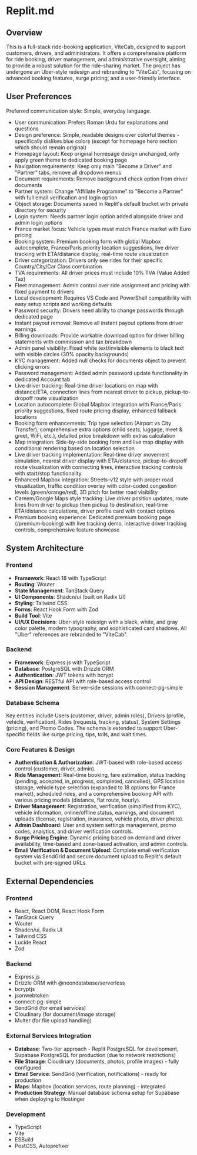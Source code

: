 # Replit.md

## Overview
This is a full-stack ride-booking application, ViteCab, designed to support customers, drivers, and administrators. It offers a comprehensive platform for ride booking, driver management, and administrative oversight, aiming to provide a robust solution for the ride-sharing market. The project has undergone an Uber-style redesign and rebranding to "ViteCab", focusing on advanced booking features, surge pricing, and a user-friendly interface.

## User Preferences
Preferred communication style: Simple, everyday language.
- User communication: Prefers Roman Urdu for explanations and questions
- Design preference: Simple, readable designs over colorful themes - specifically dislikes blue colors (except for homepage hero section which should remain original)
- Homepage layout: Keep original homepage design unchanged, only apply green theme to dedicated booking page
- Navigation requirements: Keep only main "Become a Driver" and "Partner" tabs, remove all dropdown menus
- Document requirements: Remove background check option from driver documents
- Partner system: Change "Affiliate Programme" to "Become a Partner" with full email verification and login option
- Object storage: Documents saved in Replit's default bucket with private directory for security
- Login system: Needs partner login option added alongside driver and admin login options
- France market focus: Vehicle types must match France market with Euro pricing
- Booking system: Premium booking form with global Mapbox autocomplete, France/Paris priority location suggestions, live driver tracking with ETA/distance display, real-time route visualization
- Driver categorization: Drivers only see rides for their specific Country/City/Car Class combination
- TVA requirements: All driver prices must include 10% TVA (Value Added Tax)
- Fleet management: Admin control over ride assignment and pricing with fixed payment to drivers
- Local development: Requires VS Code and PowerShell compatibility with easy setup scripts and working defaults
- Password security: Drivers need ability to change passwords through dedicated page
- Instant payout removal: Remove all instant payout options from driver earnings
- Billing downloads: Provide workable download option for driver billing statements with commission and tax breakdown
- Admin panel visibility: Fixed white text/invisible elements to black text with visible circles (30% opacity backgrounds)
- KYC management: Added null checks for documents object to prevent clicking errors
- Password management: Added admin password update functionality in dedicated Account tab
- Live driver tracking: Real-time driver locations on map with distance/ETA, connection lines from nearest driver to pickup, pickup-to-dropoff route visualization
- Location autocomplete: Global Mapbox integration with France/Paris priority suggestions, fixed route pricing display, enhanced fallback locations
- Booking form enhancements: Trip type selection (Airport vs City Transfer), comprehensive extra options (child seats, luggage, meet & greet, WiFi, etc.), detailed price breakdown with extras calculation
- Map integration: Side-by-side booking form and live map display with conditional rendering based on location selection
- Live driver tracking implementation: Real-time driver movement simulation, nearest driver display with ETA/distance, pickup-to-dropoff route visualization with connecting lines, interactive tracking controls with start/stop functionality
- Enhanced Mapbox integration: Streets-v12 style with proper road visualization, traffic condition overlay with color-coded congestion levels (green/orange/red), 3D pitch for better road visibility
- Careem/Google Maps style tracking: Live driver position updates, route lines from driver to pickup then pickup to destination, real-time ETA/distance calculations, driver profile card with contact options
- Premium booking experience: Dedicated premium booking page (/premium-booking) with live tracking demo, interactive driver tracking controls, comprehensive feature showcase

## System Architecture

### Frontend
- **Framework**: React 18 with TypeScript
- **Routing**: Wouter
- **State Management**: TanStack Query
- **UI Components**: Shadcn/ui (built on Radix UI)
- **Styling**: Tailwind CSS
- **Forms**: React Hook Form with Zod
- **Build Tool**: Vite
- **UI/UX Decisions**: Uber-style redesign with a black, white, and gray color palette, modern typography, and sophisticated card shadows. All "Uber" references are rebranded to "ViteCab".

### Backend
- **Framework**: Express.js with TypeScript
- **Database**: PostgreSQL with Drizzle ORM
- **Authentication**: JWT tokens with bcrypt
- **API Design**: RESTful API with role-based access control
- **Session Management**: Server-side sessions with connect-pg-simple

### Database Schema
Key entities include Users (customer, driver, admin roles), Drivers (profile, vehicle, verification), Rides (requests, tracking, status), System Settings (pricing), and Promo Codes. The schema is extended to support Uber-specific fields like surge pricing, tips, tolls, and wait times.

### Core Features & Design
- **Authentication & Authorization**: JWT-based with role-based access control (customer, driver, admin).
- **Ride Management**: Real-time booking, fare estimation, status tracking (pending, accepted, in_progress, completed, cancelled), GPS location storage, vehicle type selection (expanded to 18 options for France market), scheduled rides, and a comprehensive booking API with various pricing models (distance, flat route, hourly).
- **Driver Management**: Registration, verification (simplified from KYC), vehicle information, online/offline status, earnings, and document uploads (license, registration, insurance, vehicle photo, driver photo).
- **Admin Dashboard**: User and system settings management, promo codes, analytics, and driver verification controls.
- **Surge Pricing Engine**: Dynamic pricing based on demand and driver availability, time-based and zone-based activation, and admin controls.
- **Email Verification & Document Upload**: Complete email verification system via SendGrid and secure document upload to Replit's default bucket with pre-signed URLs.

## External Dependencies

### Frontend
- React, React DOM, React Hook Form
- TanStack Query
- Wouter
- Shadcn/ui, Radix UI
- Tailwind CSS
- Lucide React
- Zod

### Backend
- Express.js
- Drizzle ORM with @neondatabase/serverless
- bcryptjs
- jsonwebtoken
- connect-pg-simple
- SendGrid (for email services)
- Cloudinary (for document/image storage)
- Multer (for file upload handling)

### External Services Integration
- **Database**: Two-tier approach - Replit PostgreSQL for development, Supabase PostgreSQL for production (due to network restrictions)
- **File Storage**: Cloudinary (documents, photos, profile images) - fully configured
- **Email Service**: SendGrid (verification, notifications) - ready for production
- **Maps**: Mapbox (location services, route planning) - integrated
- **Production Strategy**: Manual database schema setup for Supabase when deploying to Hostinger

### Development
- TypeScript
- Vite
- ESBuild
- PostCSS, Autoprefixer
